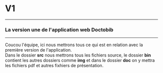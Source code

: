 <h1> V1 </h1>
<hr>
<h3>La version une de l'application web Doctobib</h3>
<hr>
 <p>
   Coucou l'équipe, ici nous mettrons tous ce qui est en relation avec la première version de l'application.<br>
   Dans le dossier <Strong>src</Strong> nous mettrons tous les fichiers source, le dossier <Strong>bin</Strong> contient les autres dossiers comme <Strong>img</Strong> et dans le dossier <Strong>doc</Strong> on y mettra les fichiers pdf et autres fixhiers de présentation.  
   
 </p>
  

